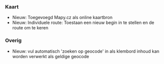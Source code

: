  
### Kaart
- Nieuw: Toegevoegd Mapy.cz als online kaartbron
- Nieuw: Individuele route: Toestaan een nieuw begin in te stellen en de route om te keren

### Overig
- Nieuw: vul automatisch 'zoeken op geocode' in als klembord inhoud kan worden verwerkt als geldige geocode
